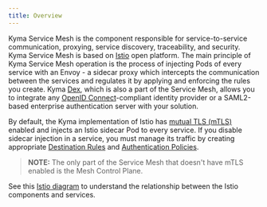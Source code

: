 ```yaml
---
title: Overview
---
```


Kyma Service Mesh is the component responsible for service-to-service communication, proxying, service discovery, traceability, and security. Kyma Service Mesh
is based on [Istio](https://istio.io/docs/concepts/what-is-istio/) open platform. The main principle of Kyma Service Mesh operation is the process of injecting Pods of every service with an Envoy - a sidecar proxy which intercepts the communication between the services and regulates it by applying and enforcing the rules you create. Kyma [Dex](https://github.com/coreos/dex), which is also a part of the Service Mesh, allows you to integrate any [OpenID Connect](https://openid.net/connect/)-compliant identity provider or a SAML2-based enterprise authentication server with your solution.

By default, the Kyma implementation of Istio has [mutual TLS (mTLS)](https://istio.io/docs/tasks/security/mutual-tls/) enabled and injects an Istio sidecar Pod to every service. If you disable sidecar injection in a service, you must manage its traffic by creating appropriate [Destination Rules](https://istio.io/docs/reference/config/networking/v1alpha3/destination-rule/) and [Authentication Policies](https://istio.io/docs/tasks/security/authn-policy/).

>**NOTE:** The only part of the Service Mesh that doesn't have mTLS enabled is the Mesh Control Plane.

See this [Istio diagram](https://istio.io/docs/concepts/what-is-istio/arch.svg) to understand the relationship between the Istio components and services.

